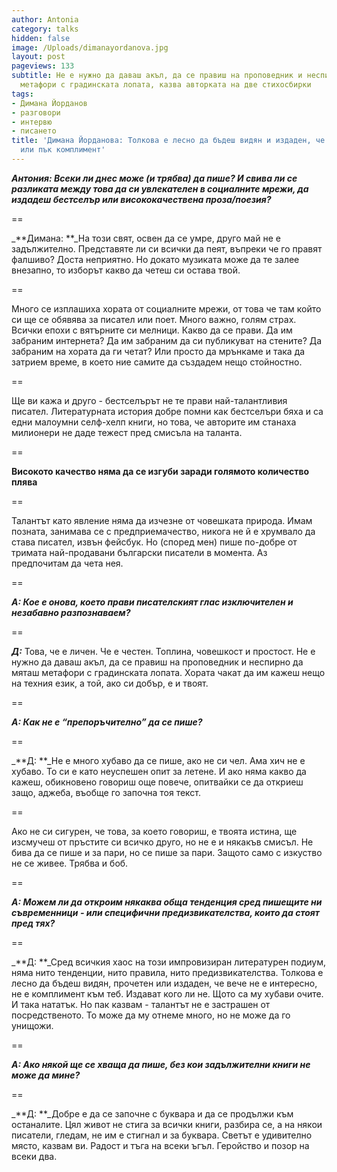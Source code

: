 ```yaml
---
author: Antonia
category: talks
hidden: false
image: /Uploads/dimanayordanova.jpg
layout: post
pageviews: 133
subtitle: Не е нужно да даваш акъл, да се правиш на проповедник и неспирно да мяташ
  метафори с градинската лопата, казва авторката на две стихосбирки
tags:
- Димана Йорданов
- разговори
- интервю
- писането
title: 'Димана Йорданова: Толкова е лесно да бъдеш видян и издаден, че вече не е интересно
  или пък комплимент'
---
```


_**Антония: Всеки ли днес може (и трябва) да пише? И свива ли се разликата между това да си увлекателен в социалните мрежи, да издадеш бестселър или висококачествена проза/поезия?**_

\==

_**Димана: **_На този свят, освен да се умре, друго май не е задължително. Представяте ли си всички да пеят, въпреки че го правят фалшиво? Доста неприятно. Но докато музиката може да те залее внезапно, то изборът какво да четеш си остава твой. 

\==

Много се изплашиха хората от социалните мрежи, от това че там който си ще се обявява за писател или поет. Много важно, голям страх. Всички епохи с вятърните си мелници. Какво да се прави. Да им забраним интернета? Да им забраним да си публикуват на стените? Да забраним на хората да ги четат? Или просто да мрънкаме и така да затрием време, в което ние самите да създадем нещо стойностно.

\==

Ще ви кажа и друго - бестселърът не те прави най-талантливия писател. Литературната история добре помни как бестселъри бяха и са едни малоумни селф-хелп книги, но това, че авторите им станаха милионери не даде тежест пред смисъла на таланта. 

\==

**Високото качество няма да се изгуби заради голямото количество плява**

\==

Талантът като явление няма да изчезне от човешката природа. Имам позната, занимава се с предприемачество, никога не й е хрумвало да става писател, извън фейсбук. Но (според мен) пише по-добре от тримата най-продавани български писатели в момента. Аз предпочитам да чета нея.   

\==

_**А: Кое е онова, което прави писателският глас изключителен и незабавно разпознаваем?**_

\==

_**Д:**_ Това, че е личен. Че е честен. Топлина, човешкост и простост. Не е нужно да даваш акъл, да се правиш на проповедник и неспирно да мяташ метафори с градинската лопата. Хората чакат да им кажеш нещо на техния език, а той, ако си добър, е и твоят.   

\==

_**А: Как не е “препоръчително” да се пише?**_

\==

_**Д: **_Не е много хубаво да се пише, ако не си чел. Ама хич не е хубаво. То си е като неуспешен опит за летене. И ако няма какво да кажеш, обикновено говориш още повече, опитвайки се да откриеш защо, аджеба, въобще го започна тоя текст. 

\==

Ако не си сигурен, че това, за което говориш, е твоята истина, ще изсмучеш от пръстите си всичко друго, но не е и някакъв смисъл. Не бива да се пише и за пари, но се пише за пари. Защото само с изкуство не се живее. Трябва и боб.  

\==

_**А: Можем ли да откроим някаква обща тенденция сред пишещите ни съвременници - или специфични предизвикателства, които да стоят пред тях?**_

\==

_**Д: **_Сред всичкия хаос на този импровизиран литературен подиум, няма нито тенденции, нито правила, нито предизвикателства. Толкова е лесно да бъдеш видян, прочетен или издаден, че вече не е интересно, не е комплимент към теб. Издават кого ли не. Щото са му хубави очите. И така нататък. Но пак казвам - талантът не е застрашен от посредственото. То може да му отнеме много, но не може да го унищожи.

\==

_**А: Ако някой ще се хваща да пише, без кои задължителни книги не може да мине?**_

\==

_**Д: **_Добре е да се започне с буквара и да се продължи към останалите. Цял живот не стига за всички книги, разбира се, а на някои писатели, гледам, не им е стигнал и за буквара. Светът е удивително място, казвам ви. Радост и тъга на всеки ъгъл. Геройство и позор на всеки два.